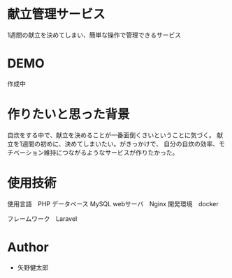 # 献立管理サービス
 
1週間の献立を決めてしまい、簡単な操作で管理できるサービス
 
# DEMO
 
作成中
 
# 作りたいと思った背景
 自炊をする中で、献立を決めることが一番面倒くさいということに気づく。
 献立を1週間の初めに、決めてしまいたい。がきっかけで、
 自分の自炊の効率、モチベーション維持につながるようなサービスが作りたかった。
 
# 使用技術
使用言語　PHP
データベース MySQL
webサーバ　Nginx
開発環境　docker

フレームワーク　Laravel
  
# Author
 * 矢野健太郎
